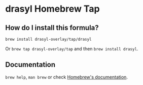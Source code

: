 # drasyl Homebrew Tap

## How do I install this formula?
`brew install drasyl-overlay/tap/drasyl`

Or `brew tap drasyl-overlay/tap` and then `brew install drasyl`.

## Documentation
`brew help`, `man brew` or check [Homebrew's documentation](https://docs.brew.sh).
